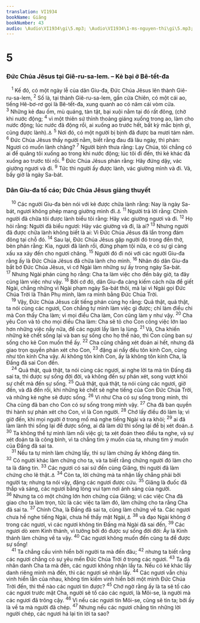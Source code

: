 ```yaml
---
translation: VI1934
bookName: Giăng 
bookNumber: 43
audio: \Audio\VI1934\gi\5.mp3; \Audio\VI1934\1-ms-nguyen-thi\gi\5.mp3; \Audio\VI1934\2-ms-david-dong\gi\5.mp3
---
```


<div class="title"><h1>5</h1><h3>Đức Chúa Jêsus tại Giê-ru-sa-lem. – Kẻ bại ở Bê-tết-đa</h3></div>
<span class="verse gi_5_1"> <sup>1</sup> Kế đó, có một ngày lễ của dân Giu-đa, Đức Chúa Jêsus lên thành Giê-ru-sa-lem, </span>
<span class="verse gi_5_2"><sup>2</sup> Số là, tại thành Giê-ru-sa-lem, gần cửa Chiên, có một cái ao, tiếng Hê-bơ-rơ gọi là Bê-tết-đa, xung quanh ao có năm cái vòm cửa. </span>
<span class="verse gi_5_3"><sup>3</sup> Những kẻ đau ốm, mù quáng, tàn tật, bại xuội nằm tại đó rất đông, (chờ khi nước động; </span>
<span class="verse gi_5_4"><sup>4</sup> vì một thiên sứ thỉnh thoảng giáng xuống trong ao, làm cho nước động; lúc nước đã động rồi, ai xuống ao trước hết, bất kỳ mắc bịnh gì, cũng được lành).<a data-toggle="tooltip" data-placement="bottom" title="Các bản chính không có mấy câu trong hai móc nầy">⚓</a></span>
<span class="verse gi_5_5"><sup>5</sup> Nơi đó, có một người bị bịnh đã được ba mươi tám năm. </span>
<span class="verse gi_5_6"><sup>6</sup> Đức Chúa Jêsus thấy người nằm, biết rằng đau đã lâu ngày, thì phán: Ngươi có muốn lành chăng? </span>
<span class="verse gi_5_7"><sup>7</sup> Người bịnh thưa rằng: Lạy Chúa, tôi chẳng có ai để quăng tôi xuống ao trong khi nước động; lúc tôi đi đến, thì kẻ khác đã xuống ao trước tôi rồi. </span>
<span class="verse gi_5_8"><sup>8</sup> Đức Chúa Jêsus phán rằng: Hãy đứng dậy, vác giường ngươi và đi. </span>
<span class="verse gi_5_9"><sup>9</sup> Tức thì người ấy được lành, vác giường mình và đi. Vả, bấy giờ là ngày Sa-bát. <br/></span>
<div class="title"><h3>Dân Giu-đa tố cáo; Đức Chúa Jêsus giảng thuyết</h3></div>
<span class="verse gi_5_10"> <sup>10</sup> Các người Giu-đa bèn nói với kẻ được chữa lành rằng: Nay là ngày Sa-bát, ngươi không phép mang giường mình đi.<a data-toggle="tooltip" data-placement="bottom" title="Ne 13:19; Gie 17:21">⚓</a></span>
<span class="verse gi_5_11"><sup>11</sup> Người trả lời rằng: Chính người đã chữa tôi được lành biểu tôi rằng: Hãy vác giường ngươi và đi. </span>
<span class="verse gi_5_12"><sup>12</sup> Họ hỏi rằng: Người đã biểu ngươi: Hãy vác giường và đi, là ai? </span>
<span class="verse gi_5_13"><sup>13</sup> Nhưng người đã được chữa lành không biết là ai: Vì Đức Chúa Jêsus đã lẩn trong đám đông tại chỗ đó. </span>
<span class="verse gi_5_14"><sup>14</sup> Sau lại, Đức Chúa Jêsus gặp người đó trong đền thờ, bèn phán rằng: Kìa, ngươi đã lành rồi, đừng phạm tội nữa, e có sự gì càng xấu xa xảy đến cho ngươi chăng. </span>
<span class="verse gi_5_15"><sup>15</sup> Người đó đi nói với các người Giu-đa rằng ấy là Đức Chúa Jêsus đã chữa lành cho mình. </span>
<span class="verse gi_5_16"><sup>16</sup> Nhân đó dân Giu-đa bắt bớ Đức Chúa Jêsus, vì cớ Ngài làm những sự ấy trong ngày Sa-bát. </span>
<span class="verse gi_5_17"><sup>17</sup> Nhưng Ngài phán cùng họ rằng: Cha ta làm việc cho đến bây giờ, ta đây cũng làm việc như vậy. </span>
<span class="verse gi_5_18"><sup>18</sup> Bởi cớ đó, dân Giu-đa càng kiếm cách nữa để giết Ngài, chẳng những vì Ngài phạm ngày Sa-bát thôi, mà lại vì Ngài gọi Đức Chúa Trời là Thân Phụ mình, làm ra mình bằng Đức Chúa Trời. <br/></span>
<span class="verse gi_5_19"> <sup>19</sup> Vậy, Đức Chúa Jêsus cất tiếng phán cùng họ rằng: Quả thật, quả thật, ta nói cùng các ngươi, Con chẳng tự mình làm việc gì được; chỉ làm điều chi mà Con thấy Cha làm; vì mọi điều Cha làm, Con cũng làm y như vậy. </span>
<span class="verse gi_5_20"><sup>20</sup> Cha yêu Con và tỏ cho mọi điều Cha làm: Cha sẽ tỏ cho Con công việc lớn lao hơn những việc nầy nữa, để các ngươi lấy làm lạ lùng. </span>
<span class="verse gi_5_21"><sup>21</sup> Vả, Cha khiến những kẻ chết sống lại và ban sự sống cho họ thể nào, thì Con cũng ban sự sống cho kẻ Con muốn thể ấy. </span>
<span class="verse gi_5_22"><sup>22</sup> Cha cũng chẳng xét đoán ai hết, nhưng đã giao trọn quyền phán xét cho Con, </span>
<span class="verse gi_5_23"><sup>23</sup> đặng ai nấy đều tôn kính Con, cũng như tôn kính Cha vậy. Ai không tôn kính Con, ấy là không tôn kính Cha, là Đấng đã sai Con đến. <br/></span>
<span class="verse gi_5_24"> <sup>24</sup> Quả thật, quả thật, ta nói cùng các ngươi, ai nghe lời ta mà tin Đấng đã sai ta, thì được sự sống đời đời, và không đến sự phán xét, song vượt khỏi sự chết mà đến sự sống. </span>
<span class="verse gi_5_25"><sup>25</sup> Quả thật, quả thật, ta nói cùng các ngươi, giờ đến, và đã đến rồi, khi những kẻ chết sẽ nghe tiếng của Con Đức Chúa Trời, và những kẻ nghe sẽ được sống. </span>
<span class="verse gi_5_26"><sup>26</sup> Vì như Cha có sự sống trong mình, thì Cha cũng đã ban cho Con có sự sống trong mình vậy. </span>
<span class="verse gi_5_27"><sup>27</sup> Cha đã ban quyền thi hành sự phán xét cho Con, vì là Con người. </span>
<span class="verse gi_5_28"><sup>28</sup> Chớ lấy điều đó làm lạ; vì giờ đến, khi mọi người ở trong mồ mả nghe tiếng Ngài và ra khỏi; </span>
<span class="verse gi_5_29"><sup>29</sup> ai đã làm lành thì sống lại để được sống, ai đã làm dữ thì sống lại để bị xét đoán.<a data-toggle="tooltip" data-placement="bottom" title="Da 12:2">⚓</a></span>
<span class="verse gi_5_30"><sup>30</sup> Ta không thể tự mình làm nổi việc gì; ta xét đoán theo điều ta nghe, và sự xét đoán ta là công bình, vì ta chẳng tìm ý muốn của ta, nhưng tìm ý muốn của Đấng đã sai ta. <br/></span>
<span class="verse gi_5_31"> <sup>31</sup> Nếu ta tự mình làm chứng lấy, thì sự làm chứng ấy không đáng tin. </span>
<span class="verse gi_5_32"><sup>32</sup> Có người khác làm chứng cho ta, và ta biết rằng chứng người đó làm cho ta là đáng tin. </span>
<span class="verse gi_5_33"><sup>33</sup> Các ngươi có sai sứ đến cùng Giăng, thì người đã làm chứng cho lẽ thật.<a data-toggle="tooltip" data-placement="bottom" title="Gi 1:19-27; 3:27-30">⚓</a></span>
<span class="verse gi_5_34"><sup>34</sup> Còn ta, lời chứng mà ta nhận lấy chẳng phải bởi người ta; nhưng ta nói vậy, đặng các ngươi được cứu. </span>
<span class="verse gi_5_35"><sup>35</sup> Giăng là đuốc đã thắp và sáng, các ngươi bằng lòng vui tạm nơi ánh sáng của người. </span>
<span class="verse gi_5_36"><sup>36</sup> Nhưng ta có một chứng lớn hơn chứng của Giăng; vì các việc Cha đã giao cho ta làm trọn, tức là các việc ta làm đó, làm chứng cho ta rằng Cha đã sai ta. </span>
<span class="verse gi_5_37"><sup>37</sup> Chính Cha, là Đấng đã sai ta, cũng làm chứng về ta. Các ngươi chưa hề nghe tiếng Ngài, chưa hề thấy mặt Ngài,<a data-toggle="tooltip" data-placement="bottom" title="Mat 3:17; Mac 1:11; Lu 3:22">⚓</a></span>
<span class="verse gi_5_38"><sup>38</sup> và đạo Ngài không ở trong các ngươi, vì các ngươi không tin Đấng mà Ngài đã sai đến. </span>
<span class="verse gi_5_39"><sup>39</sup> Các ngươi dò xem Kinh thánh, vì tưởng bởi đó được sự sống đời đời: Ấy là Kinh thánh làm chứng về ta vậy. </span>
<span class="verse gi_5_40"><sup>40</sup> Các ngươi không muốn đến cùng ta để được sự sống! <br/></span>
<span class="verse gi_5_41"> <sup>41</sup> Ta chẳng cầu vinh hiển bởi người ta mà đến đâu; </span>
<span class="verse gi_5_42"><sup>42</sup> nhưng ta biết rằng các ngươi chẳng có sự yêu mến Đức Chúa Trời ở trong các ngươi. </span>
<span class="verse gi_5_43"><sup>43</sup> Ta đã nhân danh Cha ta mà đến, các ngươi không nhận lấy ta. Nếu có kẻ khác lấy danh riêng mình mà đến, thì các ngươi sẽ nhận lấy. </span>
<span class="verse gi_5_44"><sup>44</sup> Các ngươi vẫn chịu vinh hiển lẫn của nhau, không tìm kiếm vinh hiển bởi một mình Đức Chúa Trời đến, thì thể nào các ngươi tin được? </span>
<span class="verse gi_5_45"><sup>45</sup> Chớ ngờ rằng ấy là ta sẽ tố cáo các ngươi trước mặt Cha, người sẽ tố cáo các ngươi, là Môi-se, là người mà các ngươi đã trông cậy. </span>
<span class="verse gi_5_46"><sup>46</sup> Vì nếu các ngươi tin Môi-se, cũng sẽ tin ta; bởi ấy là về ta mà người đã chép. </span>
<span class="verse gi_5_47"><sup>47</sup> Nhưng nếu các ngươi chẳng tin những lời người chép, các ngươi há lại tin lời ta sao? <br/></span>
